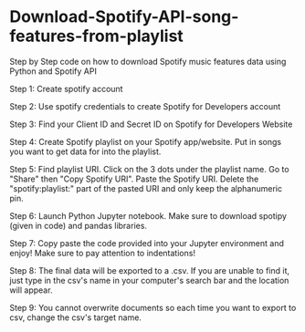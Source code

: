 # Download-Spotify-API-song-features-from-playlist
Step by Step code on how to download Spotify music features data using Python and Spotify API

Step 1: 
Create spotify account

Step 2:
Use spotify credentials to create Spotify for Developers account

Step 3: 
Find your Client ID and Secret ID on Spotify for Developers Website

Step 4: 
Create Spotify playlist on your Spotify app/website. Put in songs you want to get data for into the playlist. 

Step 5:
Find playlist URI. Click on the 3 dots under the playlist name. Go to "Share" then "Copy Spotify URI". Paste the Spotify URI.
Delete the "spotify:playlist:" part of the pasted URI and only keep the alphanumeric pin.

Step 6: 
Launch Python Jupyter notebook. Make sure to download spotipy (given in code) and pandas libraries.

Step 7:
Copy paste the code provided into your Jupyter environment and enjoy! Make sure to pay attention to indentations!

Step 8:
The final data will be exported to a .csv. If you are unable to find it, just type in the csv's name in your computer's search bar and the location will appear.

Step 9:
You cannot overwrite documents so each time you want to export to csv, change the csv's target name.
